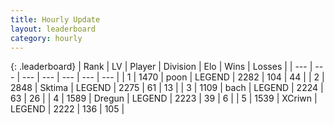 ```yaml
---
title: Hourly Update
layout: leaderboard
category: hourly
---
```


{: .leaderboard}
| Rank | LV | Player | Division | Elo | Wins | Losses |
| --- | --- | --- | --- | --- | --- | --- |
| <span data-change="0">1</span> | 1470 | <span title="ID: 540690">poon</span> | LEGEND | <span data-change="0">2282</span> | <span data-change="0">104</span> | <span data-change="0">44</span> |
| <span data-change="0">2</span> | 2848 | <span title="ID: 353063">Sktima</span> | LEGEND | <span data-change="0">2275</span> | <span data-change="0">61</span> | <span data-change="0">13</span> |
| <span data-change="0">3</span> | 1109 | <span title="ID: 281795">bach</span> | LEGEND | <span data-change="0">2224</span> | <span data-change="0">63</span> | <span data-change="0">26</span> |
| <span data-change="0">4</span> | 1589 | <span title="ID: 337810">Dregun</span> | LEGEND | <span data-change="0">2223</span> | <span data-change="0">39</span> | <span data-change="0">6</span> |
| <span data-change="0">5</span> | 1539 | <span title="ID: 448883">XCriwn</span> | LEGEND | <span data-change="0">2222</span> | <span data-change="0">136</span> | <span data-change="0">105</span> |
